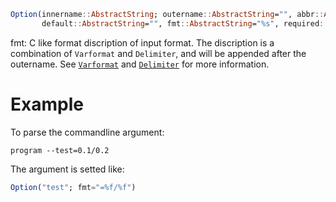 ```julia
Option(innername::AbstractString; outername::AbstractString="", abbr::AbstractString="",
       default::AbstractString="", fmt::AbstractString="%s", required::Bool=false, help::AbstractString="")
```

fmt: C like format discription of input format. The discription is a combination of `Varformat` and `Delimiter`, and will be appended after the outername. See [`Varformat`](@Varformat) and [`Delimiter`](@Delimiter) for more information.

# Example

To parse the commandline argument:

```shell
program --test=0.1/0.2
```

The argument is setted like:

```julia
Option("test"; fmt="=%f/%f")
```
